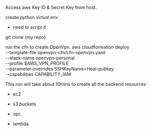 Access aws Key ID & Secret Key from host.

create python virtual env
- need to script it

git clone {my repo}

run the cfn to create OpenVpn.
aws cloudformation deploy \
    --template-file openvpn-cfn/cfn-openvpn.yaml \
    --stack-name openvpn-personal \
    --profile $AWS_VPN_PROFILE \
    --parameter-overrides SSHKeyName=Heal-pubkey \
    --capabilities  CAPABILITY_IAM


This run will take about 10mins to create all the backend resources
- ec2
- s3 buckets
- vpc

- lambda